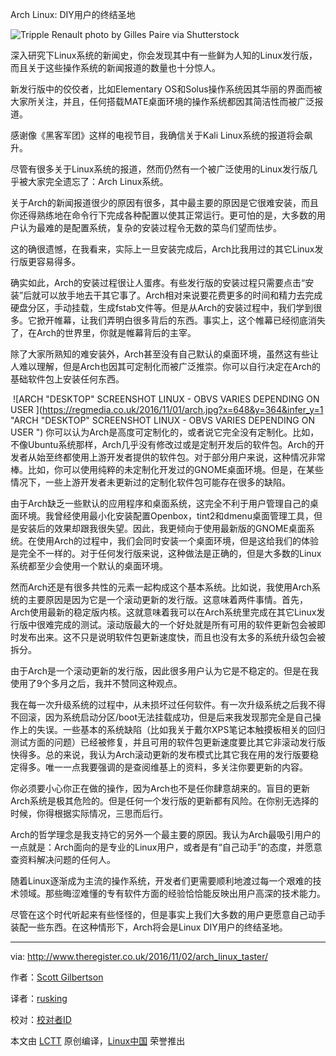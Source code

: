 Arch Linux: DIY用户的终结圣地

![Tripple Renault photo by Gilles Paire via
Shutterstock ](https://regmedia.co.uk/2016/10/31/tripple_renault_photo_by_gilles_paire_via_shutterstock.jpg?x=648&y=348&crop=1)

深入研究下Linux系统的新闻史，你会发现其中有一些鲜为人知的Linux发行版，而且关于这些操作系统的新闻报道的数量也十分惊人。 

新发行版中的佼佼者，比如Elementary
OS和Solus操作系统因其华丽的界面而被大家所关注，并且，任何搭载MATE桌面环境的操作系统都因其简洁性而被广泛报道。

感谢像《黑客军团》这样的电视节目，我确信关于Kali Linux系统的报道将会飙升。

尽管有很多关于Linux系统的报道，然而仍然有一个被广泛使用的Linux发行版几乎被大家完全遗忘了：Arch Linux系统。

关于Arch的新闻报道很少的原因有很多，其中最主要的原因是它很难安装，而且你还得熟练地在命令行下完成各种配置以使其正常运行。更可怕的是，大多数的用户认为最难的是配置系统，复杂的安装过程令无数的菜鸟们望而怯步。

这的确很遗憾，在我看来，实际上一旦安装完成后，Arch比我用过的其它Linux发行版更容易得多。

确实如此，Arch的安装过程很让人蛋疼。有些发行版的安装过程只需要点击“安装”后就可以放手地去干其它事了。Arch相对来说要花费更多的时间和精力去完成硬盘分区，手动挂载，生成fstab文件等。但是从Arch的安装过程中，我们学到很多。它掀开帷幕，让我们弄明白很多背后的东西。事实上，这个帷幕已经彻底消失了，在Arch的世界里，你就是帷幕背后的主宰。

除了大家所熟知的难安装外，Arch甚至没有自己默认的桌面环境，虽然这有些让人难以理解，但是Arch也因其可定制化而被广泛推崇。你可以自行决定在Arch的基础软件包上安装任何东西。

 ![ARCH "DESKTOP" SCREENSHOT LINUX -
OBVS VARIES DEPENDING ON USER ](https://regmedia.co.uk/2016/11/01/arch.jpg?x=648&y=364&infer_y=1
"ARCH "DESKTOP" SCREENSHOT LINUX - OBVS VARIES DEPENDING ON USER
")
你可以认为Arch是高度可定制化的，或者说它完全没有定制化。比如，不像Ubuntu系统那样，Arch几乎没有修改过或是定制开发后的软件包。Arch的开发者从始至终都使用上游开发者提供的软件包。对于部分用户来说，这种情况非常棒。比如，你可以使用纯粹的未定制化开发过的GNOME桌面环境。但是，在某些情况下，一些上游开发者未更新过的定制化软件包可能存在很多的缺陷。 

由于Arch缺乏一些默认的应用程序和桌面系统，这完全不利于用户管理自己的桌面环境。我曾经使用最小化安装配置Openbox，tint2和dmenu桌面管理工具，但是安装后的效果却跟我很失望。因此，我更倾向于使用最新版的GNOME桌面系统。在使用Arch的过程中，我们会同时安装一个桌面环境，但是这给我们的体验是完全不一样的。对于任何发行版来说，这种做法是正确的，但是大多数的Linux系统都至少会使用一个默认的桌面环境。

然而Arch还是有很多共性的元素一起构成这个基本系统。比如说，我使用Arch系统的主要原因是因为它是一个滚动更新的发行版。这意味着两件事情。首先，Arch使用最新的稳定版内核。这就意味着我可以在Arch系统里完成在其它Linux发行版中很难完成的测试。滚动版最大的一个好处就是所有可用的软件更新包会被即时发布出来。这不只是说明软件包更新速度快，而且也没有太多的系统升级包会被拆分。

由于Arch是一个滚动更新的发行版，因此很多用户认为它是不稳定的。但是在我使用了9个多月之后，我并不赞同这种观点。

我在每一次升级系统的过程中，从未损坏过任何软件。有一次升级系统之后我不得不回滚，因为系统启动分区/boot无法挂载成功，但是后来我发现那完全是自己操作上的失误。一些基本的系统缺陷（比如我关于戴尔XPS笔记本触摸板相关的回归测试方面的问题）已经被修复，并且可用的软件包更新速度要比其它非滚动发行版快得多。总的来说，我认为Arch滚动更新的发布模式比其它我在用的发行版要稳定得多。唯一一点我要强调的是查阅维基上的资料，多关注你要更新的内容。

你必须要小心你正在做的操作，因为Arch也不是任你肆意胡来的。盲目的更新Arch系统是极其危险的。但是任何一个发行版的更新都有风险。在你别无选择的时候，你得根据实际情况，三思而后行。

Arch的哲学理念是我支持它的另外一个最主要的原因。我认为Arch最吸引用户的一点就是：Arch面向的是专业的Linux用户，或者是有“自己动手”的态度，并愿意查资料解决问题的任何人。

随着Linux逐渐成为主流的操作系统，开发者们更需要顺利地渡过每一个艰难的技术领域。那些晦涩难懂的专有软件方面的经验恰恰能反映出用户高深的技术能力。

尽管在这个时代听起来有些怪怪的，但是事实上我们大多数的用户更愿意自己动手装配一些东西。在这种情形下，Arch将会是Linux DIY用户的终结圣地。 

--------------------------------------------------------------------------------
via: http://www.theregister.co.uk/2016/11/02/arch_linux_taster/

作者：[Scott
Gilbertson][a]

译者：[rusking](https://github.com/rusking)

校对：[校对者ID](https://github.com/校对者ID)

本文由
[LCTT](https://github.com/LCTT/TranslateProject) 原创编译，[Linux中国](https://linux.cn/) 荣誉推出

[a]:http://www.theregister.co.uk/Author/1785

[1]:https://wiki.archlinux.org/index.php/Arch_Linux

[2]:http://www.theregister.co.uk/Author/1785

[3]:https://www.linkedin.com/shareArticle?mini=true&url=http://www.theregister.co.uk/2016/11/02/arch_linux_taster/&title=Arch%20Linux%3A%20In%20a%20world%20of%20polish%2C%20DIY%20never%20felt%20so%20good&summary=Last%20refuge%20for%20purists

[4]:http://twitter.com/share?text=Arch%20Linux%3A%20In%20a%20world%20of%20polish%2C%20DIY%20never%20felt%20so%20good&url=http://www.theregister.co.uk/2016/11/02/arch_linux_taster/&via=theregister

[5]:http://www.reddit.com/submit?url=http://www.theregister.co.uk/2016/11/02/arch_linux_taster/&title=Arch%20Linux%3A%20In%20a%20world%20of%20polish%2C%20DIY%20never%20felt%20so%20good
